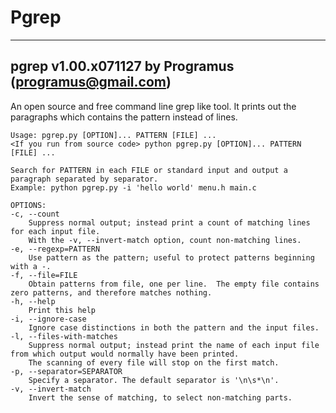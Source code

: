 # Pgrep
----
pgrep v1.00.x071127
by Programus (programus@gmail.com)
----

An open source and free command line grep like tool. 
It prints out the paragraphs which contains the pattern instead of lines. 

    Usage: pgrep.py [OPTION]... PATTERN [FILE] ...
    <If you run from source code> python pgrep.py [OPTION]... PATTERN [FILE] ...
    
    Search for PATTERN in each FILE or standard input and output a paragraph separated by separator. 
    Example: python pgrep.py -i 'hello world' menu.h main.c
    
    OPTIONS:
    -c, --count
    	Suppress normal output; instead print a count of matching lines for each input file.
    	With the -v, --invert-match option, count non-matching lines.
    -e, --regexp=PATTERN
    	Use pattern as the pattern; useful to protect patterns beginning with a -.
    -f, --file=FILE
    	Obtain patterns from file, one per line.  The empty file contains zero patterns, and therefore matches nothing.
    -h, --help
    	Print this help
    -i, --ignore-case
    	Ignore case distinctions in both the pattern and the input files.
    -l, --files-with-matches
    	Suppress normal output; instead print the name of each input file from which output would normally have been printed.
    	The scanning of every file will stop on the first match.
    -p, --separator=SEPARATOR
    	Specify a separator. The default separator is '\n\s*\n'. 
    -v, --invert-match
    	Invert the sense of matching, to select non-matching parts.
  